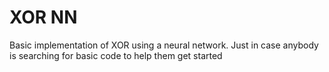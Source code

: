 # XOR NN
Basic implementation of XOR using a neural network. Just in case anybody is searching for basic code to help them get started
